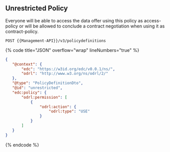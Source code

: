 ## Unrestricted Policy
 
 Everyone will be able to access the data offer using this policy as access-policy or will be allowed to conclude a contract negotiation when using it as contract-policy.
 
 `POST {{Management-API}}/v3/policydefinitions`
 
 {% code title="JSON" overflow="wrap" lineNumbers="true" %}
 ```json
 {
    "@context": {
        "edc": "https://w3id.org/edc/v0.0.1/ns/",
        "odrl": "http://www.w3.org/ns/odrl/2/"
    },
    "@type": "PolicyDefinitionDto",
    "@id": "unrestricted",
    "edc:policy": {
        "odrl:permission": [
            {
                "odrl:action": {
                    "odrl:type": "USE"
                }
            }
        ]
    }
 }
 ```
 {% endcode %}
